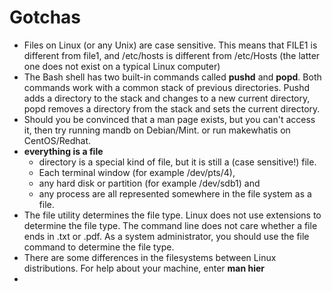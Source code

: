 # Gotchas

* Files on Linux (or any Unix) are case sensitive. This means that FILE1 is different from file1, and /etc/hosts is different from /etc/Hosts (the latter one does not exist on a typical Linux computer)
* The Bash shell has two built-in commands called **pushd** and **popd**. Both commands work with a common stack of previous directories. Pushd adds a directory to the stack and changes to a new current directory, popd removes a directory from the stack and sets the current directory.&#x20;
* Should you be convinced that a man page exists, but you can't access it, then try running mandb on Debian/Mint. or run makewhatis on CentOS/Redhat.
* **everything is a file**&#x20;
  * &#x20;directory is a special kind of file, but it is still a (case sensitive!) file.&#x20;
  * Each terminal window (for example /dev/pts/4),&#x20;
  * any hard disk or partition (for example /dev/sdb1) and&#x20;
  * any process are all represented somewhere in the file system as a file.
* The file utility determines the file type. Linux does not use extensions to determine the file type. The command line does not care whether a file ends in .txt or .pdf. As a system administrator, you should use the file command to determine the file type.
* There are some differences in the filesystems between Linux distributions. For help about your machine, enter **man hier**
*

